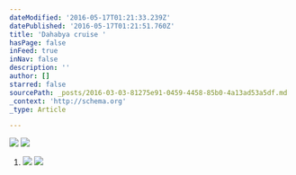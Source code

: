 ```yaml
---
dateModified: '2016-05-17T01:21:33.239Z'
datePublished: '2016-05-17T01:21:51.760Z'
title: 'Dahabya cruise '
hasPage: false
inFeed: true
inNav: false
description: ''
author: []
starred: false
sourcePath: _posts/2016-03-03-81275e91-0459-4458-85b0-4a13ad53a5df.md
_context: 'http://schema.org'
_type: Article

---
```

![](https://the-grid-user-content.s3-us-west-2.amazonaws.com/22cc3dff-f6df-49cc-b760-8352ae96f93e.jpg)
![](https://the-grid-user-content.s3-us-west-2.amazonaws.com/14842984-fad7-4d9e-84df-b15b13269426.jpg)

1. ![](https://the-grid-user-content.s3-us-west-2.amazonaws.com/8bda71d1-11b3-47ba-a95d-2685edee2957.jpg)
![](https://the-grid-user-content.s3-us-west-2.amazonaws.com/2f2de614-fcd7-4342-a716-1266219af026.jpg)